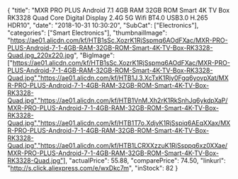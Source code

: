{
	"title": "MXR PRO PLUS Android 7.1 4GB RAM 32GB ROM Smart 4K TV Box RK3328 Quad Core Digital Display 2.4G 5G Wifi BT4.0 USB3.0 H.265 HDR10",
	"date": "2018-10-31 10:30:20",
	"SubCat": ["Electronics"],
	"categories": ["Smart Electronics"],
	"thumbnailImage": "https://ae01.alicdn.com/kf/HTB1sSc.XozrK1RjSspmq6AOdFXac/MXR-PRO-PLUS-Android-7-1-4GB-RAM-32GB-ROM-Smart-4K-TV-Box-RK3328-Quad.jpg_220x220.jpg",
	"BigImage": ["https://ae01.alicdn.com/kf/HTB1sSc.XozrK1RjSspmq6AOdFXac/MXR-PRO-PLUS-Android-7-1-4GB-RAM-32GB-ROM-Smart-4K-TV-Box-RK3328-Quad.jpg","https://ae01.alicdn.com/kf/HTB1J.3.XcTxK1Rjy0Fgq6yovpXat/MXR-PRO-PLUS-Android-7-1-4GB-RAM-32GB-ROM-Smart-4K-TV-Box-RK3328-Quad.jpg","https://ae01.alicdn.com/kf/HTB1VnM.Xh2rK1RkSnhJq6ykdpXaP/MXR-PRO-PLUS-Android-7-1-4GB-RAM-32GB-ROM-Smart-4K-TV-Box-RK3328-Quad.jpg","https://ae01.alicdn.com/kf/HTB1T7o.XdjvK1RjSspiq6AEqXXax/MXR-PRO-PLUS-Android-7-1-4GB-RAM-32GB-ROM-Smart-4K-TV-Box-RK3328-Quad.jpg","https://ae01.alicdn.com/kf/HTB1LCRXXzzuK1RjSsppq6xz0XXae/MXR-PRO-PLUS-Android-7-1-4GB-RAM-32GB-ROM-Smart-4K-TV-Box-RK3328-Quad.jpg"],
	"actualPrice": 55.88,
	"comparePrice": 74.50,
	"linkurl": "http://s.click.aliexpress.com/e/wxDkc7m",
	"inStock": 82
}
